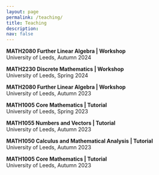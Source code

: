 ```yaml
---
layout: page
permalink: /teaching/
title: Teaching
description:
nav: false
---
```


<b>MATH2080 Further Linear Algebra | Workshop</b>\
University of Leeds, Autumn 2024

<b>MATH2230 Discrete Mathematics | Workshop</b>\
University of Leeds, Spring 2024

<b>MATH2080 Further Linear Algebra | Workshop</b>\
University of Leeds, Autumn 2023

<b>MATH1005 Core Mathematics | Tutorial</b>\
University of Leeds, Spring 2023

<b>MATH1055 Numbers and Vectors | Tutorial</b>\
University of Leeds, Autumn 2023

<b>MATH1050 Calculus and Mathematical Analysis | Tutorial</b>\
University of Leeds, Autumn 2023

<b>MATH1005 Core Mathematics | Tutorial</b>\
University of Leeds, Autumn 2023
